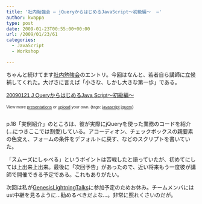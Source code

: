 ```yaml
---
title: '社内勉強会 – jQueryからはじめるJavaScript～初級編～  –'
author: kwappa
type: post
date: 2009-01-23T00:55:00+00:00
url: /2009/01/23/61
categories:
  - JavaScript
  - Workshop

---
```

ちゃんと続けてます[社内勉強会][1]のエントリ。今回はなんと、若者自ら講師に立候補してくれた。大げさに言えば「小さな、しかし大きな第一歩」である。

<div style="width:425px;text-align:left" id="__ss_945217">
  <a style="font:14px Helvetica,Arial,Sans-serif;display:block;margin:12px 0 3px 0;text-decoration:underline;" href="http://www.slideshare.net/kwappa/20090121-j-queryjava-script-presentation?type=powerpoint" title="20090121 J QueryからはじめるJava Script～初級編～">20090121 J QueryからはじめるJava Script～初級編～</a></p> 
  
  <div style="font-size:11px;font-family:tahoma,arial;height:26px;padding-top:2px;">
    View more <a style="text-decoration:underline;" href="http://www.slideshare.net/">presentations</a> or <a style="text-decoration:underline;" href="http://www.slideshare.net/upload?type=powerpoint">upload</a> your own. (tags: <a style="text-decoration:underline;" href="http://slideshare.net/tag/javascript">javascript</a> <a style="text-decoration:underline;" href="http://slideshare.net/tag/jquery">jquery</a>)
  </div>
</div>

p.18「実例紹介」のところは、彼が実際にjQueryを使った業務のコードを紹介(…につきここでは割愛)している。アコーディオン、チェックボックスの親要素の色変え、フォームの条件をデフォルトに戻す、などのスクリプトを書いていた。

「スムーズにしゃべる」というポイントは苦戦したと語っていたが、初めてにしては上出来上出来。最後に「次回予告」があったので、近い将来もう一度彼が講師で開催できる予定である。これもありがたい。

次回は私が<a href="http://wiki.somethingnew2.com/lt/index.php?Events%2F2009%2F01" target="_blank">GenesisLightningTalks</a>に参加予定のためお休み。チームメンバにはust中継を見るように…勧めるべきだよな…。非常に照れくさいのだが。

 [1]: http://kwappa.txt-nifty.com/blog/studygroup/index.html

